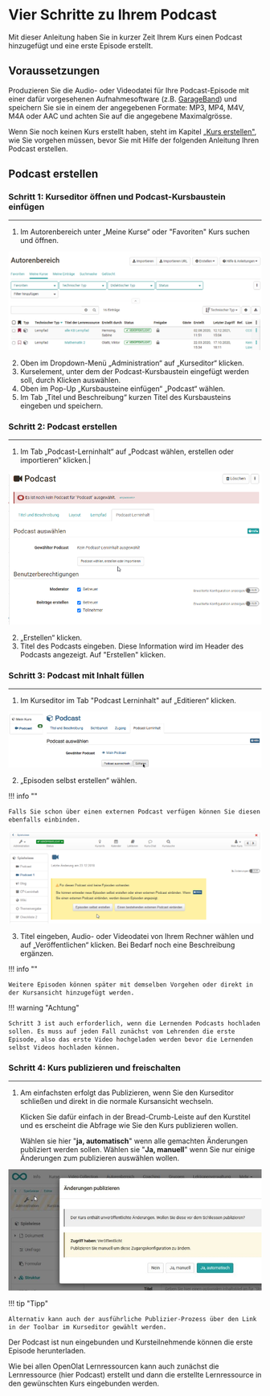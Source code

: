 # Vier Schritte zu Ihrem Podcast

Mit dieser Anleitung haben Sie in kurzer Zeit Ihrem Kurs einen Podcast
hinzugefügt und eine erste Episode erstellt.

##  Voraussetzungen

Produzieren Sie die Audio- oder Videodatei für Ihre Podcast-Episode mit einer
dafür vorgesehenen Aufnahmesoftware (z.B.
[GarageBand](http://www.apple.com/ilife/garageband/ "GarageBand")) und
speichern Sie sie in einem der angegebenen Formate: MP3, MP4, M4V, M4A oder
AAC und achten Sie auf die angegebene Maximalgrösse.

Wenn Sie noch keinen Kurs erstellt haben, steht im Kapitel [„Kurs erstellen"](../course_create/index.de.md), wie Sie vorgehen müssen, bevor Sie mit Hilfe
der folgenden Anleitung Ihren Podcast erstellen.

##  Podcast erstellen

  

### Schritt 1: Kurseditor öffnen und Podcast-Kursbaustein einfügen  
---  
1. Im Autorenbereich unter „Meine Kurse“ oder "Favoriten" Kurs suchen und
öffnen.

![Autorenbereich.png](assets/Autorenbereich3.png)  
  
  
2. Oben im Dropdown-Menü „Administration“ auf „Kurseditor“ klicken.  
3. Kurselement, unter dem der Podcast-Kursbaustein eingefügt werden soll,
durch Klicken auswählen.  
4. Oben im Pop-Up „Kursbausteine einfügen“ „Podcast“ wählen.  
5. Im Tab „Titel und Beschreibung“ kurzen Titel des Kursbausteins eingeben und
speichern.  
  
### Schritt 2: Podcast erstellen  
---  
1. Im Tab „Podcast-Lerninhalt“ auf „Podcast wählen, erstellen oder
importieren“ klicken.|

![podcast_erstellen.png](assets/Podcast_erstellen1.png)  
  
  
2. „Erstellen“ klicken.  
3. Titel des Podcasts eingeben. Diese Information wird im Header des Podcasts
angezeigt. Auf "Erstellen" klicken.  
  
### Schritt 3: Podcast mit Inhalt füllen  
---  
1. Im Kurseditor im Tab "Podcast Lerninhalt" auf „Editieren“ klicken.

![opencast.png](assets/openpodcast.gif)  
  
  
  
2. „Episoden selbst erstellen“ wählen.

!!! info ""

    Falls Sie schon über einen externen Podcast verfügen können Sie diesen ebenfalls einbinden.


![podcast_einbinden.png](assets/13_podcast_einbinden.png)  
  
  
3. Titel eingeben, Audio- oder Videodatei von Ihrem Rechner wählen und auf
„Veröffentlichen“ klicken. Bei Bedarf noch eine Beschreibung ergänzen.  
  
!!! info ""

    Weitere Episoden können später mit demselben Vorgehen oder direkt in der Kursansicht hinzugefügt werden.

!!! warning "Achtung"

    Schritt 3 ist auch erforderlich, wenn die Lernenden Podcasts hochladen sollen. Es muss auf jeden Fall zunächst vom Lehrenden die erste Episode, also das erste Video hochgeladen werden bevor die Lernenden selbst Videos hochladen können.

### Schritt 4: Kurs publizieren und freischalten  
---  
1. Am einfachsten erfolgt das Publizieren, wenn Sie den Kurseditor schließen und
direkt in die normale Kursansicht wechseln.

    Klicken Sie dafür einfach in der Bread-Crumb-Leiste auf den Kurstitel und es erscheint die Abfrage wie Sie den Kurs publizieren wollen.

    Wählen sie hier "**ja, automatisch**" wenn alle gemachten Änderungen publiziert
werden sollen. Wählen sie "**Ja, manuell**" wenn Sie nur einige Änderungen zum
publizieren auswählen wollen.


![podcast_publizieren.png](assets/publizieren.jpg)  
  
!!! tip "Tipp"

    Alternativ kann auch der ausführliche Publizier-Prozess über den Link in der Toolbar im Kurseditor gewählt werden.

Der Podcast ist nun eingebunden und Kursteilnehmende können die erste Episode
herunterladen.

Wie bei allen OpenOlat Lernressourcen kann auch zunächst die Lernressource
(hier Podcast) erstellt und dann die erstellte Lernressource in den
gewünschten Kurs eingebunden werden.


